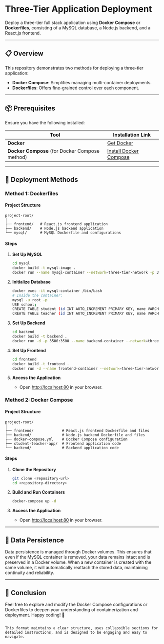 # Three-Tier Application Deployment



Deploy a three-tier full stack application using **Docker Compose** or **Dockerfiles**, consisting of a MySQL database, a Node.js backend, and a React.js frontend.

---

## 📋 Overview

This repository demonstrates two methods for deploying a three-tier application:

- **Docker Compose**: Simplifies managing multi-container deployments.
- **Dockerfiles**: Offers fine-grained control over each component.

---

## 📦 Prerequisites

Ensure you have the following installed:

| Tool          | Installation Link |
|---------------|-------------------|
| **Docker**    | [Get Docker](https://www.docker.com/get-started) |
| **Docker Compose** (for Docker Compose method) | [Install Docker Compose](https://docs.docker.com/compose/install/) |

---

## 🚀 Deployment Methods



### Method 1: Dockerfiles

#### Project Structure

```
project-root/
│
├── frontend/   # React.js frontend application
├── backend/    # Node.js backend application
└── mysql/      # MySQL Dockerfile and configurations
```

#### Steps

1. **Set Up MySQL**
   ```bash
   cd mysql
   docker build -t mysql-image .
   docker run --name mysql-container --network=three-tier-network -p 3306:3306 -v mysql-data:/var/lib/mysql -d mysql-image
   ```

2. **Initialize Database**
   ```bash
   docker exec -it mysql-container /bin/bash
   # Inside the container:
   mysql -u root -p
   USE school;
   CREATE TABLE student (id INT AUTO_INCREMENT PRIMARY KEY, name VARCHAR(40), roll_number INT, class VARCHAR(16));
   CREATE TABLE teacher (id INT AUTO_INCREMENT PRIMARY KEY, name VARCHAR(40), subject VARCHAR(40), class VARCHAR(16));
   ```

3. **Set Up Backend**
   ```bash
   cd backend
   docker build -t backend .
   docker run -d -p 3500:3500 --name backend-container --network=three-tier-network backend
   ```

4. **Set Up Frontend**
   ```bash
   cd frontend
   docker build -t frontend .
   docker run -d --name frontend-container --network=three-tier-network -p 80:80 frontend
   ```

5. **Access the Application**
   - Open [http://localhost:80](http://localhost:80) in your browser.

### Method 2: Docker Compose

#### Project Structure

```
project-root/
│
├── frontend/             # React.js frontend Dockerfile and files
├── backend/              # Node.js backend Dockerfile and files
├── docker-compose.yml    # Docker Compose configuration
├── student-teacher-app/  # Frontend application code
└── backend/              # Backend application code
```

#### Steps

1. **Clone the Repository**
   ```bash
   git clone <repository-url>
   cd <repository-directory>
   ```

2. **Build and Run Containers**
   ```bash
   docker-compose up -d
   ```

3. **Access the Application**
   - Open [http://localhost:80](http://localhost:80) in your browser.



---

## 💾 Data Persistence

Data persistence is managed through Docker volumes. This ensures that even if the MySQL container is removed, your data remains intact and is preserved in a Docker volume. When a new container is created with the same volume, it will automatically reattach the stored data, maintaining continuity and reliability.


---

## 📝 Conclusion

Feel free to explore and modify the Docker Compose configurations or Dockerfiles to deepen your understanding of containerization and deployment. Happy coding! 🚀
```

This format maintains a clear structure, uses collapsible sections for detailed instructions, and is designed to be engaging and easy to navigate.
